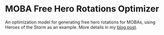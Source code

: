 # MOBA Free Hero Rotations Optimizer

An optimization model for generating free hero rotations for MOBAs, using Heroes of the Storm as an example. More details in my [blog post](https://pedtsr.ca/2023/optimizing-moba-free-hero-rotations.html).
